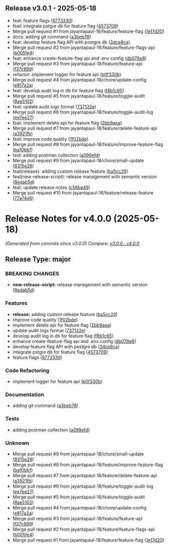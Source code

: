 ## Release v3.0.1 - 2025-05-18

- feat: feature flags ([9773330](https://github.com/jayantapaul-18/node-api/commit/9773330b03f2de4df39e4a6512a68f4fc210d25b))
- feat: integrate pstgre db for feature flag ([4573709](https://github.com/jayantapaul-18/node-api/commit/45737098cc56719ce1f3e1c692a4c43cb5d856c8))
- Merge pull request #1 from jayantapaul-18/feature/feature-flag ([1e17d20](https://github.com/jayantapaul-18/node-api/commit/1e17d209213e990e9c7546f43096fe61c41b162e))
- docs: adding git command ([a3beb78](https://github.com/jayantapaul-18/node-api/commit/a3beb786b2a625740bff48e567db44963b545e7b))
- feat: develop feature flag API with postgre db ([3dce8ca](https://github.com/jayantapaul-18/node-api/commit/3dce8ca74d38cfc59146d226b9f5ac291b5bb8e0))
- Merge pull request #2 from jayantapaul-18/feature/feature-flags-api ([b005fe4](https://github.com/jayantapaul-18/node-api/commit/b005fe4750466a9df9e6189b6a91e9fa41edab23))
- feat: enhance create-feature-flag api and .env config ([db078e8](https://github.com/jayantapaul-18/node-api/commit/db078e832737db8cc13634cce97d7d665a219810))
- Merge pull request #3 from jayantapaul-18/feature/feature-api ([f37c899](https://github.com/jayantapaul-18/node-api/commit/f37c899881c6bf3cbb92bcd9b774fdf3f14eb609))
- refactor: implement logger for feature api ([b0f330b](https://github.com/jayantapaul-18/node-api/commit/b0f330bac4634faf328a4b7485b43d89aa7903bf))
- Merge pull request #4 from jayantapaul-18/chore/update-config ([e817a2a](https://github.com/jayantapaul-18/node-api/commit/e817a2a18168fd57c53ba6b19af3ae87ef0657ca))
- feat: develop audit log in db for feature flag ([f8b1c65](https://github.com/jayantapaul-18/node-api/commit/f8b1c654ff25fba363aab7a835b8d856c561fd33))
- Merge pull request #5 from jayantapaul-18/feature/toggle-audit ([8ae5102](https://github.com/jayantapaul-18/node-api/commit/8ae5102d7547b362871eeb29bcc5a2cd9f9e79fa))
- feat: update audit logs format ([737132e](https://github.com/jayantapaul-18/node-api/commit/737132e534b29af97fbe37bcb60ac65d8f42d299))
- Merge pull request #6 from jayantapaul-18/feature/toggle-audit-log ([ee7ee27](https://github.com/jayantapaul-18/node-api/commit/ee7ee272a0079f63b8c4614e881c38400bde57f5))
- feat: implement delete api for feature flag ([2bb9aea](https://github.com/jayantapaul-18/node-api/commit/2bb9aeaecf1060a660c48e0e62cd87bfdf14715d))
- Merge pull request #7 from jayantapaul-18/feature/delete-feature-api ([a3921fb](https://github.com/jayantapaul-18/node-api/commit/a3921fbabee973e9efbd34558d30a6e97325bee8))
- feat: improve code quality ([1f02bde](https://github.com/jayantapaul-18/node-api/commit/1f02bde474cb89bf506d06e252c0293824d1a776))
- Merge pull request #8 from jayantapaul-18/feature/improve-feature-flag ([ba10bb1](https://github.com/jayantapaul-18/node-api/commit/ba10bb1a394da8b8fbb29601be93774cbbd36406))
- test: adding postman collection ([a099efd](https://github.com/jayantapaul-18/node-api/commit/a099efd38e4d56334b5cd4337506d0e506131db0))
- Merge pull request #9 from jayantapaul-18/chore/small-update ([8315e28](https://github.com/jayantapaul-18/node-api/commit/8315e284e2c6f24615aeedb7048a9b725138d3b5))
- feat(release): adding custom release feature ([ba5cc29](https://github.com/jayantapaul-18/node-api/commit/ba5cc29d007f0d9e7f68f70625934aa8f0b21578))
- feat(new-release-script): release management with semantic version ([8edab5d](https://github.com/jayantapaul-18/node-api/commit/8edab5d337e320da9acb8095b3821b1d798d4207))
- feat: update release notes ([c56ba49](https://github.com/jayantapaul-18/node-api/commit/c56ba49900a3062f06a28e9e1d71a641c446c20e))
- Merge pull request #10 from jayantapaul-18/feature/release-feature ([77a74e6](https://github.com/jayantapaul-18/node-api/commit/77a74e6a826fcdf8e98436b3e8b008a3c6670dd7))

# Release Notes for v4.0.0 (2025-05-18)

_(Generated from commits since v3.0.0)_
_Compare: [v3.0.0...v4.0.0](https://github.com/jayantapaul-18/node-api.git/compare/v3.0.0...v4.0.0)_

## Release Type: **major**

### BREAKING CHANGES

- **new-release-script:** release management with semantic version ([8edab5d](https://github.com/jayantapaul-18/node-api.git/commit/8edab5d337e320da9acb8095b3821b1d798d4207))

### Features

- **release:** adding custom release feature ([ba5cc29](https://github.com/jayantapaul-18/node-api.git/commit/ba5cc29d007f0d9e7f68f70625934aa8f0b21578))
- improve code quality ([1f02bde](https://github.com/jayantapaul-18/node-api.git/commit/1f02bde474cb89bf506d06e252c0293824d1a776))
- implement delete api for feature flag ([2bb9aea](https://github.com/jayantapaul-18/node-api.git/commit/2bb9aeaecf1060a660c48e0e62cd87bfdf14715d))
- update audit logs format ([737132e](https://github.com/jayantapaul-18/node-api.git/commit/737132e534b29af97fbe37bcb60ac65d8f42d299))
- develop audit log in db for feature flag ([f8b1c65](https://github.com/jayantapaul-18/node-api.git/commit/f8b1c654ff25fba363aab7a835b8d856c561fd33))
- enhance create-feature-flag api and .env config ([db078e8](https://github.com/jayantapaul-18/node-api.git/commit/db078e832737db8cc13634cce97d7d665a219810))
- develop feature flag API with postgre db ([3dce8ca](https://github.com/jayantapaul-18/node-api.git/commit/3dce8ca74d38cfc59146d226b9f5ac291b5bb8e0))
- integrate pstgre db for feature flag ([4573709](https://github.com/jayantapaul-18/node-api.git/commit/45737098cc56719ce1f3e1c692a4c43cb5d856c8))
- feature flags ([9773330](https://github.com/jayantapaul-18/node-api.git/commit/9773330b03f2de4df39e4a6512a68f4fc210d25b))

### Code Refactoring

- implement logger for feature api ([b0f330b](https://github.com/jayantapaul-18/node-api.git/commit/b0f330bac4634faf328a4b7485b43d89aa7903bf))

### Documentation

- adding git command ([a3beb78](https://github.com/jayantapaul-18/node-api.git/commit/a3beb786b2a625740bff48e567db44963b545e7b))

### Tests

- adding postman collection ([a099efd](https://github.com/jayantapaul-18/node-api.git/commit/a099efd38e4d56334b5cd4337506d0e506131db0))

### Unknown

- Merge pull request #9 from jayantapaul-18/chore/small-update ([8315e28](https://github.com/jayantapaul-18/node-api.git/commit/8315e284e2c6f24615aeedb7048a9b725138d3b5))
- Merge pull request #8 from jayantapaul-18/feature/improve-feature-flag ([ba10bb1](https://github.com/jayantapaul-18/node-api.git/commit/ba10bb1a394da8b8fbb29601be93774cbbd36406))
- Merge pull request #7 from jayantapaul-18/feature/delete-feature-api ([a3921fb](https://github.com/jayantapaul-18/node-api.git/commit/a3921fbabee973e9efbd34558d30a6e97325bee8))
- Merge pull request #6 from jayantapaul-18/feature/toggle-audit-log ([ee7ee27](https://github.com/jayantapaul-18/node-api.git/commit/ee7ee272a0079f63b8c4614e881c38400bde57f5))
- Merge pull request #5 from jayantapaul-18/feature/toggle-audit ([8ae5102](https://github.com/jayantapaul-18/node-api.git/commit/8ae5102d7547b362871eeb29bcc5a2cd9f9e79fa))
- Merge pull request #4 from jayantapaul-18/chore/update-config ([e817a2a](https://github.com/jayantapaul-18/node-api.git/commit/e817a2a18168fd57c53ba6b19af3ae87ef0657ca))
- Merge pull request #3 from jayantapaul-18/feature/feature-api ([f37c899](https://github.com/jayantapaul-18/node-api.git/commit/f37c899881c6bf3cbb92bcd9b774fdf3f14eb609))
- Merge pull request #2 from jayantapaul-18/feature/feature-flags-api ([b005fe4](https://github.com/jayantapaul-18/node-api.git/commit/b005fe4750466a9df9e6189b6a91e9fa41edab23))
- Merge pull request #1 from jayantapaul-18/feature/feature-flag ([1e17d20](https://github.com/jayantapaul-18/node-api.git/commit/1e17d209213e990e9c7546f43096fe61c41b162e))
